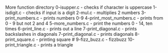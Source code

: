 More function directory
0-isupper.c - checks if character is uppercase
1-isdigit.c - checks if input is a digit
2-mul.c - multiplies 2 numbers
3-print_numbers.c - prints numbers 0-9
4-print_most_numbers.c - prints from 0 - 9  but not 2 and 4
5-more_numbers.c - print the numbers 0 - 14, ten times
6-print_line.c - prints out a line
7-print_diagonal.c - prints backslashes in diagonals
7-print_diagonal.c - prints diagonals
8-print_square.c - printing square #
9-fizz_buzz.c - fizzbuzz
10-print_triangle.c - prints a triangle